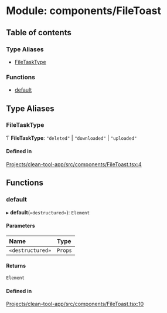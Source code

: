 # Module: components/FileToast

## Table of contents

### Type Aliases

- [FileTaskType](../wiki/components.FileToast#filetasktype)

### Functions

- [default](../wiki/components.FileToast#default)

## Type Aliases

### FileTaskType

Ƭ **FileTaskType**: ``"deleted"`` \| ``"downloaded"`` \| ``"uploaded"``

#### Defined in

[Projects/clean-tool-app/src/components/FileToast.tsx:4](https://github.com/yuckyh/clean-tool-app/)

## Functions

### default

▸ **default**(`«destructured»`): `Element`

#### Parameters

| Name | Type |
| :------ | :------ |
| `«destructured»` | `Props` |

#### Returns

`Element`

#### Defined in

[Projects/clean-tool-app/src/components/FileToast.tsx:10](https://github.com/yuckyh/clean-tool-app/)

